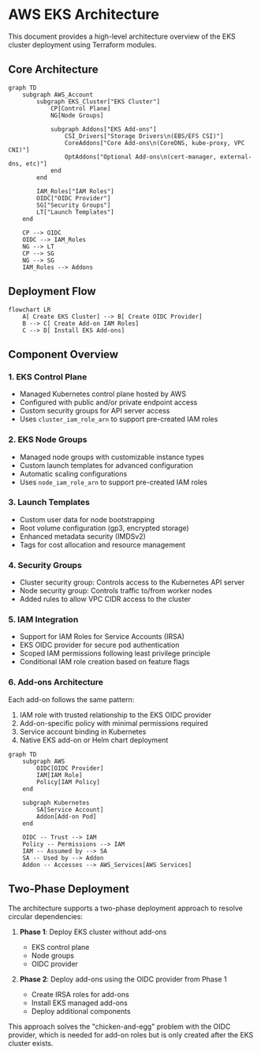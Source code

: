# AWS EKS Architecture

This document provides a high-level architecture overview of the EKS cluster deployment using Terraform modules.

## Core Architecture

```mermaid
graph TD
    subgraph AWS_Account
        subgraph EKS_Cluster["EKS Cluster"]
            CP[Control Plane] 
            NG[Node Groups]
            
            subgraph Addons["EKS Add-ons"]
                CSI_Drivers["Storage Drivers\n(EBS/EFS CSI)"]
                CoreAddons["Core Add-ons\n(CoreDNS, kube-proxy, VPC CNI)"]
                OptAddons["Optional Add-ons\n(cert-manager, external-dns, etc)"]
            end
        end
        
        IAM_Roles["IAM Roles"]
        OIDC["OIDC Provider"]
        SG["Security Groups"]
        LT["Launch Templates"]
    end
    
    CP --> OIDC
    OIDC --> IAM_Roles
    NG --> LT
    CP --> SG
    NG --> SG
    IAM_Roles --> Addons
```

## Deployment Flow

```mermaid
flowchart LR
    A[ Create EKS Cluster] --> B[ Create OIDC Provider]
    B --> C[ Create Add-on IAM Roles]
    C --> D[ Install EKS Add-ons]
```

## Component Overview

### 1. EKS Control Plane
- Managed Kubernetes control plane hosted by AWS
- Configured with public and/or private endpoint access
- Custom security groups for API server access
- Uses `cluster_iam_role_arn` to support pre-created IAM roles

### 2. EKS Node Groups
- Managed node groups with customizable instance types
- Custom launch templates for advanced configuration
- Automatic scaling configurations
- Uses `node_iam_role_arn` to support pre-created IAM roles

### 3. Launch Templates
- Custom user data for node bootstrapping
- Root volume configuration (gp3, encrypted storage)
- Enhanced metadata security (IMDSv2)
- Tags for cost allocation and resource management

### 4. Security Groups
- Cluster security group: Controls access to the Kubernetes API server
- Node security group: Controls traffic to/from worker nodes
- Added rules to allow VPC CIDR access to the cluster

### 5. IAM Integration
- Support for IAM Roles for Service Accounts (IRSA)
- EKS OIDC provider for secure pod authentication
- Scoped IAM permissions following least privilege principle
- Conditional IAM role creation based on feature flags

### 6. Add-ons Architecture

Each add-on follows the same pattern:
1. IAM role with trusted relationship to the EKS OIDC provider
2. Add-on-specific policy with minimal permissions required
3. Service account binding in Kubernetes
4. Native EKS add-on or Helm chart deployment

```mermaid
graph TD
    subgraph AWS
        OIDC[OIDC Provider]
        IAM[IAM Role]
        Policy[IAM Policy]
    end
    
    subgraph Kubernetes
        SA[Service Account]
        Addon[Add-on Pod]
    end
    
    OIDC -- Trust --> IAM
    Policy -- Permissions --> IAM
    IAM -- Assumed by --> SA
    SA -- Used by --> Addon
    Addon -- Accesses --> AWS_Services[AWS Services]
```

## Two-Phase Deployment

The architecture supports a two-phase deployment approach to resolve circular dependencies:

1. **Phase 1**: Deploy EKS cluster without add-ons
   - EKS control plane
   - Node groups
   - OIDC provider

2. **Phase 2**: Deploy add-ons using the OIDC provider from Phase 1
   - Create IRSA roles for add-ons
   - Install EKS managed add-ons
   - Deploy additional components

This approach solves the "chicken-and-egg" problem with the OIDC provider, which is needed for add-on roles but is only created after the EKS cluster exists.
